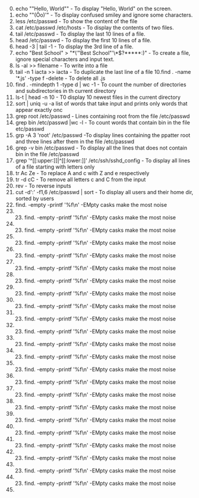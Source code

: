 0. echo ""Hello, World""	- To display "Hello, World" on the screen.
1. echo "\"(Ôo)'"	- To display confused smiley and ignore some characters.
2. less /etc/passwd	- To show the content of the file
3. cat /etc/passwd /etc/hosts	- To display the contents of two files.
4. tail /etc/passwd	- To display the last 10 lines of a file.
5. head /etc/passwd	- To display the first 10 lines of a file.
6. head -3 | tail -1 	- To display the 3rd line of a file.
7. echo "Best School" > "\*\\\'\"Best School\"\'\\\*$\?\*\*\*\*\*:)"	- To create a file, ignore special characters and input text.
8. ls -al >> filename	- To write into a file
9. tail -n 1 iacta >> iacta	- To duplicate the last line of a file
10.find . -name '*.js' -type f -delete	- To delete all .js
11. find . -mindepth 1 -type d | wc -1	- To count the number of directories and subdirectories in th current directory
12. ls-t | head -n 10	- T0 display 10 newest files in the current directory
13. sort | uniq -u	-a list of words that take input and prints only words that appear exactly onc
14. grep root /etc/passwd	- Lines containing root from the file /etc/passwd
15. grep bin /etc/passwd |wc -l	- To count words that contain bin in the file etc/passwd
16. grp -A 3 'root' /etc/passwd		-To display lines containing the ppatter root and three lines after them in the file /etc/passwd
17. grep -v bin /etc/passwd 	- To display all the lines that does not contain bin in the file /etc/passwd
18. grep '^[[:upper:]]\|^[[:lower:]]' /etc/ssh/sshd_config	- To display all lines of a file starting with letters only
19. tr Ac Ze	- To replace A and c with Z and e respectively
20. tr -d cC	- To remove all letters c and C from the input
21. rev		- To reverse inputs
22. cut -d':' -f1,6 /etc/passwd | sort	- To display all users and their home dir, sorted by users
23. find. -empty -printf '%f\n'		-EMpty casks make the most noise
24. 23. find. -empty -printf '%f\n'		-EMpty casks make the most noise
24. 23. find. -empty -printf '%f\n'		-EMpty casks make the most noise
24. 23. find. -empty -printf '%f\n'		-EMpty casks make the most noise
24. 23. find. -empty -printf '%f\n'		-EMpty casks make the most noise
24. 23. find. -empty -printf '%f\n'		-EMpty casks make the most noise
24. 23. find. -empty -printf '%f\n'		-EMpty casks make the most noise
24. 23. find. -empty -printf '%f\n'		-EMpty casks make the most noise
24. 23. find. -empty -printf '%f\n'		-EMpty casks make the most noise
24. 23. find. -empty -printf '%f\n'		-EMpty casks make the most noise
24. 23. find. -empty -printf '%f\n'		-EMpty casks make the most noise
24. 23. find. -empty -printf '%f\n'		-EMpty casks make the most noise
24. 23. find. -empty -printf '%f\n'		-EMpty casks make the most noise
24. 23. find. -empty -printf '%f\n'		-EMpty casks make the most noise
24. 23. find. -empty -printf '%f\n'		-EMpty casks make the most noise
24. 23. find. -empty -printf '%f\n'		-EMpty casks make the most noise
24. 23. find. -empty -printf '%f\n'		-EMpty casks make the most noise
24. 23. find. -empty -printf '%f\n'		-EMpty casks make the most noise
24. 23. find. -empty -printf '%f\n'		-EMpty casks make the most noise
24. 23. find. -empty -printf '%f\n'		-EMpty casks make the most noise
24. 23. find. -empty -printf '%f\n'		-EMpty casks make the most noise
24. 23. find. -empty -printf '%f\n'		-EMpty casks make the most noise
24. 23. find. -empty -printf '%f\n'		-EMpty casks make the most noise
24.  
